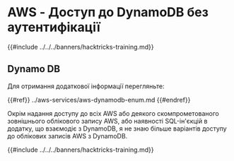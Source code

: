 # AWS - Доступ до DynamoDB без аутентифікації

{{#include ../../../banners/hacktricks-training.md}}

## Dynamo DB

Для отримання додаткової інформації перегляньте:

{{#ref}}
../aws-services/aws-dynamodb-enum.md
{{#endref}}

Окрім надання доступу до всіх AWS або деякого скомпрометованого зовнішнього облікового запису AWS, або наявності SQL-ін'єкцій в додатку, що взаємодіє з DynamoDB, я не знаю більше варіантів доступу до облікових записів AWS з DynamoDB.

{{#include ../../../banners/hacktricks-training.md}}
